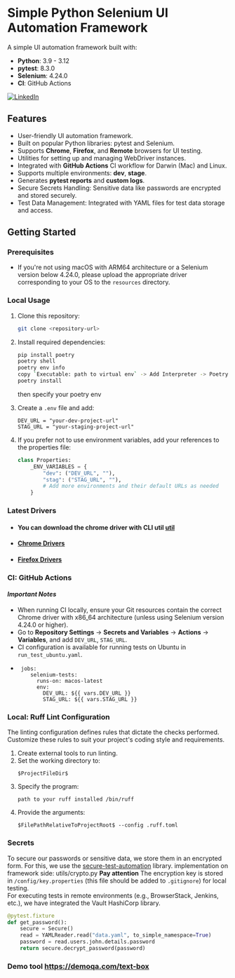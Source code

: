 
# Simple Python Selenium UI Automation Framework

A simple UI automation framework built with:
- **Python**: 3.9 - 3.12
- **pytest**: 8.3.0
- **Selenium**: 4.24.0
- **CI**: GitHub Actions

[![LinkedIn](https://img.shields.io/badge/LinkedIn-Connect-blue)](https://www.linkedin.com/in/dmytro-berezovskyi/)

## Features

- User-friendly UI automation framework.
- Built on popular Python libraries: pytest and Selenium.
- Supports **Chrome**, **Firefox**, and **Remote** browsers for UI testing.
- Utilities for setting up and managing WebDriver instances.
- Integrated with **GitHub Actions** CI workflow for Darwin (Mac) and Linux.
- Supports multiple environments: **dev**, **stage**.
- Generates **pytest reports** and **custom logs**.
- Secure Secrets Handling: Sensitive data like passwords are encrypted and stored securely.
- Test Data Management: Integrated with YAML files for test data storage and access.

## Getting Started

### Prerequisites

- If you're not using macOS with ARM64 architecture or a Selenium version below 4.24.0, please upload the appropriate driver corresponding to your OS to the `resources` directory.

### Local Usage

1. Clone this repository:
   ```bash
   git clone <repository-url>
   ```
2. Install required dependencies:
   ```bash
   pip install poetry
   poetry shell
   poetry env info
   copy `Executable: path to virtual env` -> Add Interpreter -> Poetry Environment -> Existing environment -> add Executable -> Apply
   poetry install
   ```
   then specify your poetry env
3. Create a `.env` file and add:
   ```plaintext
   DEV_URL = "your-dev-project-url"
   STAG_URL = "your-staging-project-url"
   ```

4. If you prefer not to use environment variables, add your references to the properties file:
   ```python
   class Properties:
       _ENV_VARIABLES = {
           "dev": ("DEV_URL", ""),
           "stag": ("STAG_URL", ""),
           # Add more environments and their default URLs as needed
       }
   ```
    
### Latest Drivers
- #### You can download the chrome driver with CLI util [util](utils/driver_management.md)
- #### [Chrome Drivers](https://googlechromelabs.github.io/chrome-for-testing/#stable)
- #### [Firefox Drivers](https://github.com/mozilla/geckodriver)


### CI: GitHub Actions

#### *Important Notes*

- When running CI locally, ensure your Git resources contain the correct Chrome driver with x86_64 architecture (unless using Selenium version 4.24.0 or higher).
- Go to **Repository Settings** -> **Secrets and Variables** -> **Actions** -> **Variables**, and add `DEV_URL`, `STAG_URL`.
- CI configuration is available for running tests on Ubuntu in `run_test_ubuntu.yaml`.
- ```
   jobs:
      selenium-tests:
        runs-on: macos-latest
        env:
          DEV_URL: ${{ vars.DEV_URL }}
          STAG_URL: ${{ vars.STAG_URL }}
   ```

### Local: Ruff Lint Configuration

The linting configuration defines rules that dictate the checks performed. Customize these rules to suit your project's coding style and requirements.

1. Create external tools to run linting.
2. Set the working directory to:
   ```plaintext
   $ProjectFileDir$
   ```
3. Specify the program:
   ```plaintext
   path to your ruff installed /bin/ruff 
   ```
4. Provide the arguments:
   ```plaintext
   $FilePathRelativeToProjectRoot$ --config .ruff.toml
   ```
### Secrets
To secure our passwords or sensitive data, we store them in an encrypted form. For this, we use the [secure-test-automation](https://pypi.org/project/secure-test-automation/) library.
implementation on framework side: utils/crypto.py
**Pay attention** The encryption key is stored in `/config/key.properties` (this file should be added to `.gitignore`) for local testing.  
For executing tests in remote environments (e.g., BrowserStack, Jenkins, etc.), we have integrated the Vault HashiCorp library.  

```python
@pytest.fixture
def get_password():
    secure = Secure()
    read = YAMLReader.read("data.yaml", to_simple_namespace=True)
    password = read.users.john.details.password
    return secure.decrypt_password(password)
```


### Demo tool https://demoqa.com/text-box
